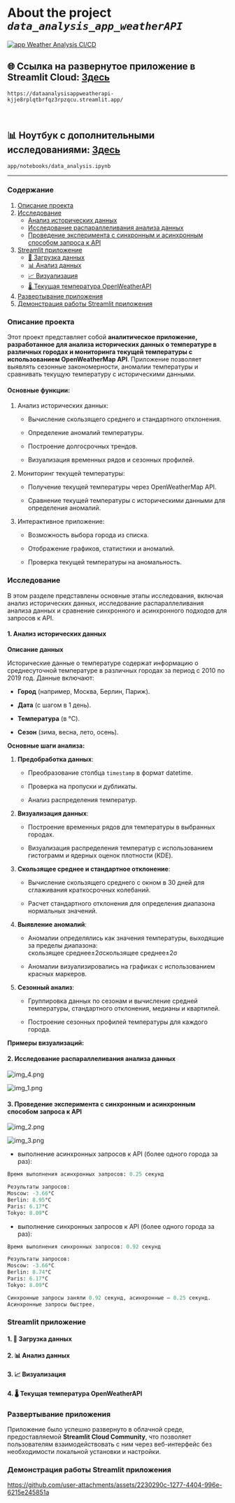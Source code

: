 
# About the project ***`data_analysis_app_weatherAPI`***

[![app Weather Analysis CI/CD](https://github.com/nikfilonenko/data_analysis_app_weatherAPI/actions/workflows/app_weather_analysis.yml/badge.svg)](https://github.com/nikfilonenko/data_analysis_app_weatherAPI/actions/workflows/app_weather_analysis.yml)


## 🌐 Ссылка на развернутое приложение в Streamlit Cloud: [Здесь](https://dataanalysisappweatherapi-kjje8rplqtbrfqz3rpzqcu.streamlit.app/)

`https://dataanalysisappweatherapi-kjje8rplqtbrfqz3rpzqcu.streamlit.app/`

<br>

## 📊 Ноутбук с дополнительными исследованиями: [Здесь](app/notebooks/data_analysis.ipynb)

`app/notebooks/data_analysis.ipynb`


-----

### Содержание

1. [Описание проекта](#01)
2. [Исследование](#02)
   - [Анализ исторических данных](#021)
   - [Исследование распараллеливания анализа данных](#022)
   - [Проведение эксперимента с синхронным и асинхронным способом запроса к API](#023)
4. [Streamlit приложение](#03)
   - [📁 Загрузка данных](#031)
   - [📊 Анализ данных](#032)
   - [📈 Визуализация](#033)
   - [🌡️ Текущая температура OpenWeatherAPI](#034)
5. [Развертывание приложения](#04)
6. [Демонстрация работы Streamlit приложения](#05)

### Описание проекта <a name="01"></a>

Этот проект представляет собой **аналитическое приложение, разработанное для анализа исторических данных о температуре в различных городах и мониторинга текущей температуры с использованием OpenWeatherMap API**. Приложение позволяет выявлять сезонные закономерности, аномалии температуры и сравнивать текущую температуру с историческими данными.

#### Основные функции:

1. Анализ исторических данных:

   - Вычисление скользящего среднего и стандартного отклонения.

   - Определение аномалий температуры.

   - Построение долгосрочных трендов.

   - Визуализация временных рядов и сезонных профилей.
  
2. Мониторинг текущей температуры:

   - Получение текущей температуры через OpenWeatherMap API.
     
   - Сравнение текущей температуры с историческими данными для определения аномалий.
  
3. Интерактивное приложение:

   - Возможность выбора города из списка.
     
   - Отображение графиков, статистики и аномалий.
     
   - Проверка текущей температуры на аномальность.


### Исследование <a name="02"></a>

В этом разделе представлены основные этапы исследования, включая анализ исторических данных, исследование распараллеливания анализа данных и сравнение синхронного и асинхронного подходов для запросов к API.

#### 1. Анализ исторических данных <a name="021"></a>


**Описание данных**


Исторические данные о температуре содержат информацию о среднесуточной температуре в различных городах за период с 2010 по 2019 год. Данные включают:

- **Город** (например, Москва, Берлин, Париж).
    
- **Дата** (с шагом в 1 день).
    
- **Температура** (в °C).
    
- **Сезон** (зима, весна, лето, осень).
    

**Основные шаги анализа:**


1. **Предобработка данных**:
    
    - Преобразование столбца `timestamp` в формат datetime.
        
    - Проверка на пропуски и дубликаты.
        
    - Анализ распределения температур.
        
2. **Визуализация данных**:
    
    - Построение временных рядов для температуры в выбранных городах.
        
    - Визуализация распределения температур с использованием гистограмм и ядерных оценок плотности (KDE).
        
3. **Скользящее среднее и стандартное отклонение**:
    
    - Вычисление скользящего среднего с окном в 30 дней для сглаживания краткосрочных колебаний.
        
    - Расчет стандартного отклонения для определения диапазона нормальных значений.
        
4. **Выявление аномалий**:
    
    - Аномалии определялись как значения температуры, выходящие за пределы диапазона:  
        скользящее среднее±2σскользящее среднее±2σ
        
    - Аномалии визуализировались на графиках с использованием красных маркеров.
        
5. **Сезонный анализ**:
    
    - Группировка данных по сезонам и вычисление средней температуры, стандартного отклонения, медианы и квартилей.
        
    - Построение сезонных профилей температуры для каждого города.


**Примеры визуализаций:**



#### 2. Исследование распараллеливания анализа данных <a name="022"></a>

![img_4.png](assets/img_4.png)

![img_1.png](assets/img_1.png)

#### 3. Проведение эксперимента с синхронным и асинхронным способом запроса к API <a name="023"></a>

![img_2.png](assets/img_2.png)

![img_3.png](assets/img_3.png)


- выполнение асинхронных запросов к API (более одного города за раз):


```python
Время выполнения асинхронных запросов: 0.25 секунд

Результаты запросов:
Moscow: -3.66°C
Berlin: 8.95°C
Paris: 6.17°C
Tokyo: 8.09°C
```

- выполнение синхронных запросов к API (более одного города за раз):

```python
Время выполнения синхронных запросов: 0.92 секунд

Результаты запросов:
Moscow: -3.66°C
Berlin: 8.74°C
Paris: 6.17°C
Tokyo: 8.09°C

Синхронные запросы заняли 0.92 секунд, асинхронные — 0.25 секунд.
Асинхронные запросы быстрее.
```

### Streamlit приложение <a name="03"></a>

#### 1. 📁 Загрузка данных <a name="031"></a>

#### 2. 📊 Анализ данных <a name="032"></a>

#### 3. 📈 Визуализация <a name="033"></a>

#### 4. 🌡️ Текущая температура OpenWeatherAPI <a name="034"></a>


### Развертывание приложения <a name="04"></a>

Приложение было успешно развернуто в облачной среде, предоставляемой **Streamlit Cloud Community**, что позволяет пользователям взаимодействовать с ним через веб-интерфейс без необходимости локальной установки и настройки.

### Демонстрация работы Streamlit приложения <a name="05"></a>



https://github.com/user-attachments/assets/2230290c-1277-4404-996e-6215e245851a

